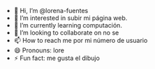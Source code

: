 - 👋 Hi, I’m @lorena-fuentes
- 👀 I’m interested in subir mi página web.
- 🌱 I’m currently learning computación.
- 💞️ I’m looking to collaborate on no se
- 📫 How to reach me por mi número de usuario
- 😄 Pronouns: lore
- ⚡ Fun fact: me gusta el dibujo

<!---
lorena-fuentes/lorena-fuentes is a ✨ special ✨ repository because its `README.md` (this file) appears on your GitHub profile.
You can click the Preview link to take a look at your changes.
--->
